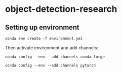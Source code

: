 # object-detection-research
## Setting up environment
```
conda env create -f environment.yml
```
Then activate environment and add channels:
```
conda config --env --add channels conda-forge
```
```
conda config --env --add channels pytorch
```
